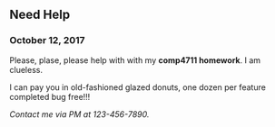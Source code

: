 ## Need Help

### October 12, 2017

Please, plase, please help with with my **comp4711 homework**. I am clueless.

I can pay you in old-fashioned glazed donuts, one dozen per feature
completed bug free!!!

*Contact me via PM at 123-456-7890.*
